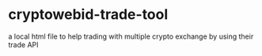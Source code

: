 # cryptowebid-trade-tool
a local html file to help trading with multiple crypto exchange by using their trade API
